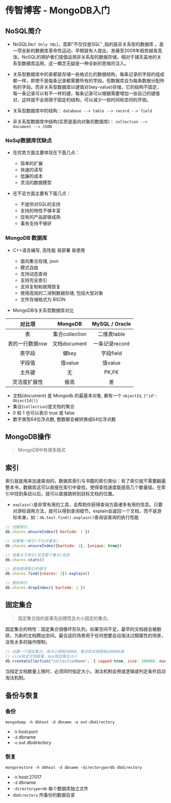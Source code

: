# 传智博客 - MongoDB入门

## NoSQL简介

- NoSQL(`Not Only SQL`)，意即“不仅仅是SQL” ,指的是非关系型的数据库 。是一项全新的数据库革命性运动，早期就有人提出，发展至2009年趋势越发高涨。NoSQL的拥护者们提倡运用非关系型的数据存储，相对于铺天盖地的关系型数据库运用，这一概念无疑是一种全新的思维的注入。 
- 关系型数据库中的表都是存储一些格式化的数据结构，每条记录的字段的组成都一样，即使不是每条记录都需要所有的字段，但数据库会为每条数据分配所有的字段。而非关系型数据库以键值对(key-value)存储，它的结构不固定，每一条记录可以有不一样的键，每条记录可以根据需要增加一些自己的键值对，这样就不会局限于固定的结构，可以减少一些时间和空间的开销。 

- 关系型数据库中的结构： `database --> table --> record --> field`
- 非关系型数据库中结构(实质是面向对象的数据库)： `collection --> document --> JSON`

### NoSql数据库优缺点

- 在优势方面主要体现在下面几点：
  - 简单的扩展
  - 快速的读写
  - 低廉的成本
  - 灵活的数据模型

- 在不足方面主要有下面几点：
  - 不提供对SQL的支持
  - 支持的特性不够丰富
  - 现有的产品部够成熟
  - 事务支持不够好

### MongoDB 数据库

- C++语言编写, 高性能 易部署 易使用
  - 面向集合存储, json
  - 模式自由
  - 支持动态查询
  - 支持完全索引
  - 支持复制和故障恢复
  - 使用高效的二进制数据存储, 包括大型对象
  - 文件存储格式为 BSON

- MongoDB与关系型数据库对比

| 对比项 | MongoDB | MySQL / Oracle |
| :---: | :----: | :----: |
| 表 | 集合collection | 二维表table |
| 表的一行数据row    | 文档document  | 一条记录record |
| 表字段 | 健key | 字段field |
| 字段值 | 值value | 值value |
| 主外键 | 无 | PK,FK |
| 灵活度扩展性 | 极高 | 差 |


- 文档(document) 是 Mongodb 的最基本对象, 都有一个 `objectId`, `{"id": ObjectId()}`
- 集合(`collection`)是文档的聚合
- 0 和 1 也可以表示 true 或 false
- 数字类型64位浮点数, 整数都会被转换成64位浮点数

## MongoDB操作

> MongoDB中有很多隐式

## 索引

索引就是用来加速查询的。数据库索引与书籍的索引类似：有了索引就不需要翻遍整本书，数据库这可以直接在索引中查找，使得查找速度能提高几个数量级。在索引中找到条目以后，就可以直接跳转到目标文档的位置。

- `explain()`是非常有用的工具，会帮助你获得查询方面诸多有用的信息。只要对游标调用方法，就可以得到查询细节。explain会返回一个文档，而不是游标本身。如：`db.test.find().explain()`查询该查询的执行性能

```js
// 创建索引
db.shares.ensureIndex({ barCode: 1 })

// 创建唯一索引(不允许重复)
db.shares.ensureIndex({barCode: 1}, {unique: true})

// 查看关于索引(包含整个集合)信息
db.shares.stats()

// 查询使用索引的情况
db.shares.find({shares: 2}).explain()

// 删除索引
db.shares.dropIndex({ barCode: 1 })
```

## 固定集合

> 固定集合指的是事先创建而且大小固定的集合。

固定集合的特性：固定集合很像环形队列，如果空间不足，最早的文档就会被删除，为新的文档腾出空间。最合适的场景用于任何想要自动淘汰过期属性的场景，没有太多的操作限制。

```js
// 创建一个固定集合，其大小限制100KB，集合的文档限制100000条
// size指定文档数量，max指定集合大小
db.createCollection("collectionName"， { capped:true, size: 100000, max: 100 })
```

当指定文档数量上限时，必须同时指定大小。淘汰机制会用或逻辑或判定条件启动淘汰机制。

## 备份与恢复

### 备份

`mongodump -h dbhost -d dbname -o out-dbdirectory`

  - `-h` host:port
  - `-d` dbname
  - `-o` out dbdirectory

### 恢复

`mongorestore -h dbhost -d dbname -directoryperdb dbdirectory`

  - `-h` host:27017
  - `-d` dbname
  - `-directoryperdb` 每个数据库独立文件
  - `dbdirectory` 所备份的数据目录
